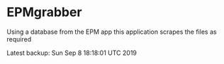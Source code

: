 # EPMgrabber
Using a database from the EPM app this application scrapes the files as required


Latest backup: Sun Sep 8 18:18:01 UTC 2019
